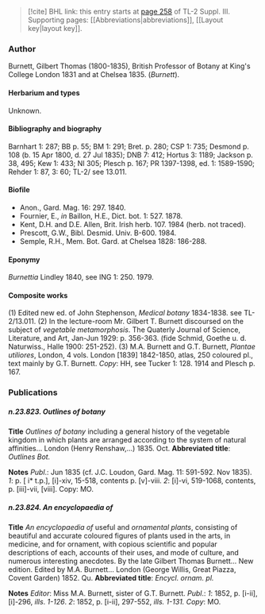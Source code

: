 > [!cite] BHL link: this entry starts at [page 258](https://www.biodiversitylibrary.org/item/103861#page/268/mode/1up) of TL-2 Suppl. III.
> Supporting pages: [[Abbreviations|abbreviations]], [[Layout key|layout key]].

### Author

Burnett, Gilbert Thomas (1800-1835), British Professor of Botany at King's College London 1831 and at Chelsea 1835. (*Burnett*).

#### Herbarium and types

Unknown.

#### Bibliography and biography

Barnhart 1: 287; BB p. 55; BM 1: 291; Bret. p. 280; CSP 1: 735; Desmond p. 108 (b. 15 Apr 1800, d. 27 Jul 1835); DNB 7: 412; Hortus 3: 1189; Jackson p. 38, 495; Kew 1: 433; NI 305; Plesch p. 167; PR 1397-1398, ed. 1: 1589-1590; Rehder 1: 87, 3: 60; TL-2/ see 13.011.

#### Biofile

- Anon., Gard. Mag. 16: 297. 1840.
- Fournier, E., *in* Baillon, H.E., Dict. bot. 1: 527. 1878.
- Kent, D.H. and D.E. Allen, Brit. Irish herb. 107. 1984 (herb. not traced).
- Prescott, G.W., Bibl. Desmid. Univ. B-600. 1984.
- Semple, R.H., Mem. Bot. Gard. at Chelsea 1828: 186-288.

#### Eponymy

*Burnettia* Lindley 1840, see ING 1: 250. 1979.

#### Composite works

(1) Edited new ed. of John Stephenson, *Medical botany* 1834-1838. see TL-2/13.011.
(2) In the lecture-room Mr. Gilbert T. Burnett discoursed on the subject of *vegetable metamorphosis*. The Quaterly Journal of Science, Literature, and Art, Jan-Jun 1929: p. 356-363. (fide Schmid, Goethe u. d. Naturwiss., Halle 1900: 251-252).
(3) M.A. Burnett and G.T. Burnett, *Plantae utiliores*, London, 4 vols. London \[1839\] 1842-1850, atlas, 250 coloured pl., text mainly by G.T. Burnett. *Copy*: HH, see Tucker 1: 128. 1914 and Plesch p. 167.

### Publications

##### n.23.823. Outlines of botany

**Title**
*Outlines of botany* including a general history of the vegetable kingdom in which plants are arranged according to the system of natural affinities... London (Henry Renshaw,...) 1835. Oct.
**Abbreviated title**: *Outlines Bot.*

**Notes**
*Publ*.: Jun 1835 (cf. J.C. Loudon, Gard. Mag. 11: 591-592. Nov 1835).
*1*: p. \[ i\* t.p.\], \[i\]-xiv, 15-518, contents p. \[v\]-viii.
*2*: \[i\]-vi, 519-1068, contents, p. \[iii\]-vii, \[viii\].
Copy: MO.

##### n.23.824. An encyclopaedia of

**Title**
*An encyclopaedia of* useful and *ornamental plants*, consisting of beautiful and accurate coloured figures of plants used in the arts, in medicine, and for ornament, with copious scientific and popular descriptions of each, accounts of their uses, and mode of culture, and numerous interesting anecdotes. By the late Gilbert Thomas Burnett... New edition. Edited by M.A. Burnett... London (George Willis, Great Piazza, Covent Garden) 1852. Qu.
**Abbreviated title**: *Encycl. ornam. pl.*

**Notes**
*Editor*: Miss M.A. Burnett, sister of G.T. Burnett.
*Publ*.: *1*: 1852, p. \[i-ii\], \[i\]-296, *ills*. *1-126*.
*2*: 1852, p. \[i-ii\], 297-552, *ills. 1-131.*
*Copy*: MO.

